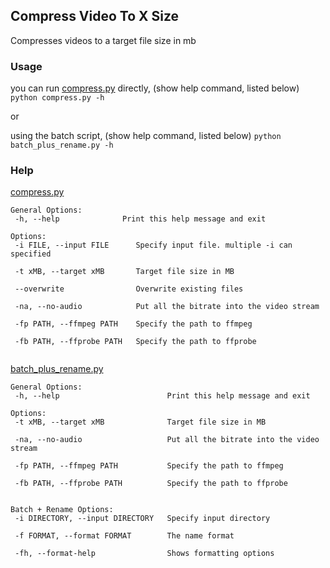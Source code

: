 ## Compress Video To X Size
Compresses videos to a target file size in mb

### Usage

 you can run [compress.py](compress.py) directly, 
    (show help command, listed below)
    ```
    python compress.py -h
    ```

 or

 using the batch script,
    (show help command, listed below)
    ```
    python batch_plus_rename.py -h
    ```

### Help

 [compress.py](compress.py)
 ```
 General Options:
  -h, --help              Print this help message and exit

 Options:
  -i FILE, --input FILE      Specify input file. multiple -i can specified
                        
  -t xMB, --target xMB       Target file size in MB

  --overwrite                Overwrite existing files

  -na, --no-audio            Put all the bitrate into the video stream

  -fp PATH, --ffmpeg PATH    Specify the path to ffmpeg
                        
  -fb PATH, --ffprobe PATH   Specify the path to ffprobe
                        
 ```

 [batch_plus_rename.py](batch_plus_rename.py)
 ```
 General Options:
  -h, --help                        Print this help message and exit

 Options:
  -t xMB, --target xMB              Target file size in MB

  -na, --no-audio                   Put all the bitrate into the video stream

  -fp PATH, --ffmpeg PATH           Specify the path to ffmpeg
                        
  -fb PATH, --ffprobe PATH          Specify the path to ffprobe
                        

 Batch + Rename Options:
  -i DIRECTORY, --input DIRECTORY   Specify input directory
                        
  -f FORMAT, --format FORMAT        The name format
                        
  -fh, --format-help                Shows formatting options
 ```


